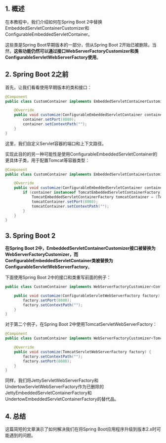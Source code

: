 ## 1. 概述

在本教程中，我们介绍如何在Spring Boot 2中替换EmbeddedServletContainerCustomizer和ConfigurableEmbeddedServletContainer。

这些类是Spring Boot早期版本的一部分，但从Spring Boot 2开始已被删除。当然，**这些功能仍然可以通过接口WebServerFactoryCustomizer和类ConfigurableServletWebServerFactory使用**。

## 2. Spring Boot 2之前

首先，让我们看看使用早期版本的类和接口：

```java
@Component
public class CustomContainer implements EmbeddedServletContainerCustomizer {

    @Override
    public void customize(ConfigurableEmbeddedServletContainer container) {
        container.setPort(8080);
        container.setContextPath("");
    }
}
```

这里，我们自定义Servlet容器的端口和上下文路径。

实现此目的的另一种可能性是使用ConfigurableEmbeddedServletContainer的更具体子类，用于配置Tomcat等容器类型：

```java
@Component
public class CustomContainer implements EmbeddedServletContainerCustomizer {

    @Override
    public void customize(ConfigurableEmbeddedServletContainer container) {
        if (container instanceof TomcatEmbeddedServletContainerFactory) {
            TomcatEmbeddedServletContainerFactory tomcatContainer = (TomcatEmbeddedServletContainerFactory) container;
            tomcatContainer.setPort(8080);
            tomcatContainer.setContextPath("");
        }
    }
}
```

## 3. Spring Boot 2

**在Spring Boot 2中，EmbeddedServletContainerCustomizer接口被替换为WebServerFactoryCustomizer，而ConfigurableEmbeddedServletContainer类被替换为ConfigurableServletWebServerFactory**。

下面使用Spring Boot 2中的接口和类重写前面的例子：

```java
public class CustomContainer implements WebServerFactoryCustomizer<ConfigurableServletWebServerFactory> {

    public void customize(ConfigurableServletWebServerFactory factory) {
        factory.setPort(8080);
        factory.setContextPath("");
    }
}
```

对于第二个例子，在Spring Boot 2中使用TomcatServletWebServerFactory：

```java
@Component
public class CustomContainer implements WebServerFactoryCustomizer<TomcatServletWebServerFactory> {

    @Override
    public void customize(TomcatServletWebServerFactory factory) {
        factory.setContextPath("");
        factory.setPort(8080);
    }
}
```

同样，我们将JettyServletWebServerFactory和UndertowServletWebServerFactory作为已删除的JettyEmbeddedServletContainerFactory和UndertowEmbeddedServletContainerFactory的替代品。

## 4. 总结

这篇简短的文章演示了如何解决我们在将Spring Boot应用程序升级到版本2.x时可能遇到的问题。